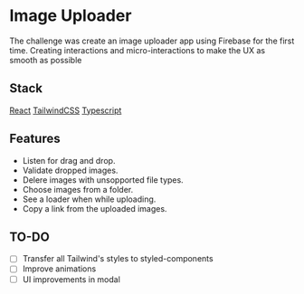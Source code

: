 # Image Uploader

The challenge was create an image uploader app using Firebase for the first time. Creating interactions and micro-interactions to make the UX as smooth as possible

## Stack

[React](https://reactjs.org)
[TailwindCSS](https://tailwindcss.com/)
[Typescript](https://www.typescriptlang.org/)

## Features

- Listen for drag and drop.
- Validate dropped images.
- Delere images with unsopported file types.
- Choose images from a folder.
- See a loader when while uploading.
- Copy a link from the uploaded images.

## TO-DO

- [ ] Transfer all Tailwind's styles to styled-components
- [ ] Improve animations
- [ ] UI improvements in modal
